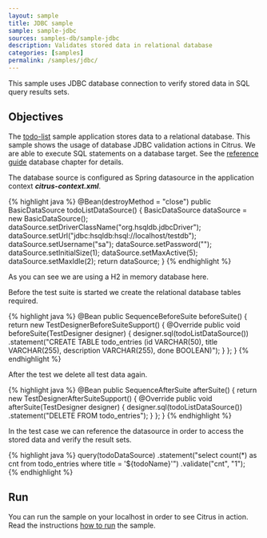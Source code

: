 ```yaml
---
layout: sample
title: JDBC sample
sample: sample-jdbc
sources: samples-db/sample-jdbc
description: Validates stored data in relational database
categories: [samples]
permalink: /samples/jdbc/
---
```


This sample uses JDBC database connection to verify stored data in SQL query results sets.

Objectives
---------

The [todo-list](/samples/todo-app/) sample application stores data to a relational database. This sample shows 
the usage of database JDBC validation actions in Citrus. We are able to execute SQL statements on a database target. 
See the [reference guide](http://www.citrusframework.org/reference/html/#actions-sql) database chapter for details.

The database source is configured as Spring datasource in the application context ***citrus-context.xml***.
  
{% highlight java %}
@Bean(destroyMethod = "close")
public BasicDataSource todoListDataSource() {
    BasicDataSource dataSource = new BasicDataSource();
    dataSource.setDriverClassName("org.hsqldb.jdbcDriver");
    dataSource.setUrl("jdbc:hsqldb:hsql://localhost/testdb");
    dataSource.setUsername("sa");
    dataSource.setPassword("");
    dataSource.setInitialSize(1);
    dataSource.setMaxActive(5);
    dataSource.setMaxIdle(2);
    return dataSource;
}
{% endhighlight %}
    
As you can see we are using a H2 in memory database here.    

Before the test suite is started we create the relational database tables required.

{% highlight java %}
@Bean
public SequenceBeforeSuite beforeSuite() {
    return new TestDesignerBeforeSuiteSupport() {
        @Override
        public void beforeSuite(TestDesigner designer) {
            designer.sql(todoListDataSource())
                .statement("CREATE TABLE todo_entries (id VARCHAR(50), title VARCHAR(255), description VARCHAR(255), done BOOLEAN)");
        }
    };
}
{% endhighlight %}

After the test we delete all test data again.

{% highlight java %}
@Bean
public SequenceAfterSuite afterSuite() {
    return new TestDesignerAfterSuiteSupport() {
        @Override
        public void afterSuite(TestDesigner designer) {
            designer.sql(todoListDataSource())
                .statement("DELETE FROM todo_entries");
        }
    };
}
{% endhighlight %}

In the test case we can reference the datasource in order to access the stored data and
verify the result sets.

{% highlight java %}
query(todoDataSource)
    .statement("select count(*) as cnt from todo_entries where title = '${todoName}'")
    .validate("cnt", "1");    
{% endhighlight %}
                
Run
---------

You can run the sample on your localhost in order to see Citrus in action. Read the instructions [how to run](/samples/run/) the sample.